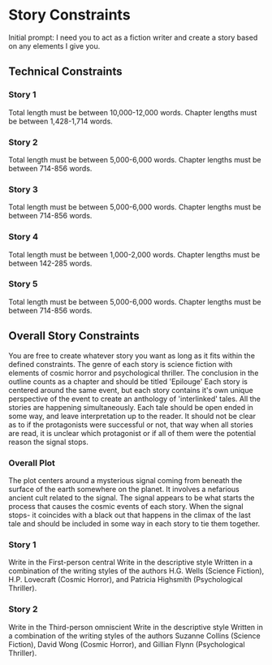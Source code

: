 # Story Constraints
Initial prompt: I need you to act as a fiction writer and create a story based on any elements I give you.

## Technical Constraints

### Story 1
Total length must be between 10,000-12,000 words.
Chapter lengths must be between 1,428-1,714 words.

### Story 2
Total length must be between 5,000-6,000 words.
Chapter lengths must be between 714-856 words.

### Story 3
Total length must be between 5,000-6,000 words.
Chapter lengths must be between 714-856 words.

### Story 4
Total length must be between 1,000-2,000 words.
Chapter lengths must be between 142-285 words.

### Story 5
Total length must be between 5,000-6,000 words.
Chapter lengths must be between 714-856 words.

## Overall Story Constraints
You are free to create whatever story you want as long as it fits within the defined constraints.
The genre of each story is science fiction with elements of cosmic horror and psychological thriller.
The conclusion in the outline counts as a chapter and should be titled 'Epilouge'
Each story is centered around the same event, but each story contains it's own unique perspective of the event to create an anthology of 'interlinked' tales.
All the stories are happening simultaneously.
Each tale should be open ended in some way, and leave interpretation up to the reader.
It should not be clear as to if the protagonists were successful or not, that way when all stories are read, it is unclear which protagonist or if all of them were the potential reason the signal stops.

### Overall Plot
The plot centers around a mysterious signal coming from beneath the surface of the earth somewhere on the planet. 
It involves a nefarious ancient cult related to the signal.
The signal appears to be what starts the process that causes the cosmic events of each story.
When the signal stops- it coincides with a black out that happens in the climax of the last tale and should be included in some way in each story to tie them together.

### Story 1
Write in the First-person central
Write in the descriptive style
Written in a combination of the writing styles of the authors H.G. Wells (Science Fiction), H.P. Lovecraft (Cosmic Horror), and Patricia Highsmith (Psychological Thriller).

### Story 2
Write in the Third-person omniscient
Write in the descriptive style
Written in a combination of the writing styles of the authors Suzanne Collins (Science Fiction), David Wong (Cosmic Horror), and Gillian Flynn (Psychological Thriller).
